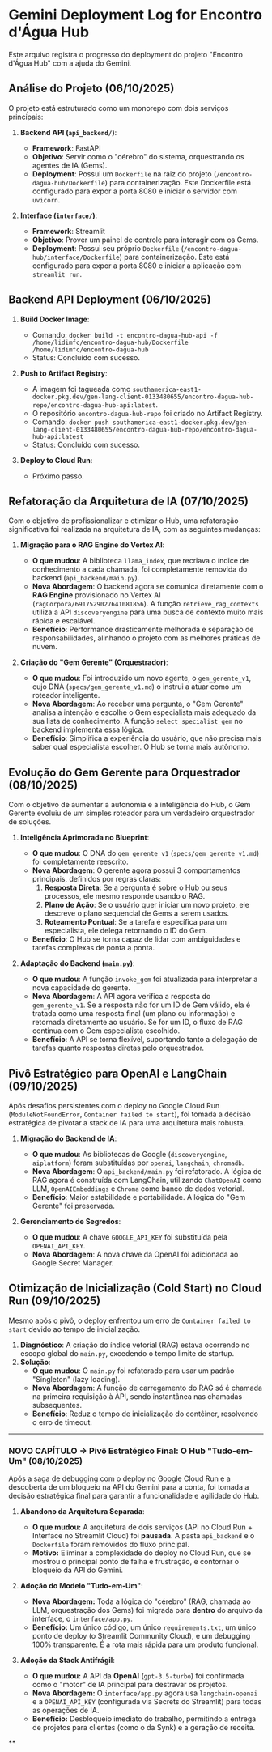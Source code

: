 # Gemini Deployment Log for Encontro d'Água Hub

Este arquivo registra o progresso do deployment do projeto "Encontro d'Água Hub" com a ajuda do Gemini.

## Análise do Projeto (06/10/2025)

O projeto está estruturado como um monorepo com dois serviços principais:

1.  **Backend API (`api_backend/`)**:
    * **Framework**: FastAPI
    * **Objetivo**: Servir como o "cérebro" do sistema, orquestrando os agentes de IA (Gems).
    * **Deployment**: Possui um `Dockerfile` na raiz do projeto (`/encontro-dagua-hub/Dockerfile`) para containerização. Este Dockerfile está configurado para expor a porta 8080 e iniciar o servidor com `uvicorn`.

2.  **Interface (`interface/`)**:
    * **Framework**: Streamlit
    * **Objetivo**: Prover um painel de controle para interagir com os Gems.
    * **Deployment**: Possui seu próprio `Dockerfile` (`/encontro-dagua-hub/interface/Dockerfile`) para containerização. Este está configurado para expor a porta 8080 e iniciar a aplicação com `streamlit run`.

## Backend API Deployment (06/10/2025)

1.  **Build Docker Image**:
    * Comando: `docker build -t encontro-dagua-hub-api -f /home/lidimfc/encontro-dagua-hub/Dockerfile /home/lidimfc/encontro-dagua-hub`
    * Status: Concluído com sucesso.

2.  **Push to Artifact Registry**:
    * A imagem foi tagueada como `southamerica-east1-docker.pkg.dev/gen-lang-client-0133480655/encontro-dagua-hub-repo/encontro-dagua-hub-api:latest`.
    * O repositório `encontro-dagua-hub-repo` foi criado no Artifact Registry.
    * Comando: `docker push southamerica-east1-docker.pkg.dev/gen-lang-client-0133480655/encontro-dagua-hub-repo/encontro-dagua-hub-api:latest`
    * Status: Concluído com sucesso.

3.  **Deploy to Cloud Run**:
    * Próximo passo.

## Refatoração da Arquitetura de IA (07/10/2025)

Com o objetivo de profissionalizar e otimizar o Hub, uma refatoração significativa foi realizada na arquitetura de IA, com as seguintes mudanças:

1.  **Migração para o RAG Engine do Vertex AI**:
    * **O que mudou**: A biblioteca `llama_index`, que recriava o índice de conhecimento a cada chamada, foi completamente removida do backend (`api_backend/main.py`).
    * **Nova Abordagem**: O backend agora se comunica diretamente com o **RAG Engine** provisionado no Vertex AI (`ragCorpora/6917529027641081856`). A função `retrieve_rag_contexts` utiliza a API `discoveryengine` para uma busca de contexto muito mais rápida e escalável.
    * **Benefício**: Performance drasticamente melhorada e separação de responsabilidades, alinhando o projeto com as melhores práticas de nuvem.

2.  **Criação do "Gem Gerente" (Orquestrador)**:
    * **O que mudou**: Foi introduzido um novo agente, o `gem_gerente_v1`, cujo DNA (`specs/gem_gerente_v1.md`) o instrui a atuar como um roteador inteligente.
    * **Nova Abordagem**: Ao receber uma pergunta, o "Gem Gerente" analisa a intenção e escolhe o Gem especialista mais adequado da sua lista de conhecimento. A função `select_specialist_gem` no backend implementa essa lógica.
    * **Benefício**: Simplifica a experiência do usuário, que não precisa mais saber qual especialista escolher. O Hub se torna mais autônomo.

## Evolução do Gem Gerente para Orquestrador (08/10/2025)

Com o objetivo de aumentar a autonomia e a inteligência do Hub, o Gem Gerente evoluiu de um simples roteador para um verdadeiro orquestrador de soluções.

1.  **Inteligência Aprimorada no Blueprint**:
    * **O que mudou**: O DNA do `gem_gerente_v1` (`specs/gem_gerente_v1.md`) foi completamente reescrito.
    * **Nova Abordagem**: O gerente agora possui 3 comportamentos principais, definidos por regras claras:
        1.  **Resposta Direta**: Se a pergunta é sobre o Hub ou seus processos, ele mesmo responde usando o RAG.
        2.  **Plano de Ação**: Se o usuário quer iniciar um novo projeto, ele descreve o plano sequencial de Gems a serem usados.
        3.  **Roteamento Pontual**: Se a tarefa é específica para um especialista, ele delega retornando o ID do Gem.
    * **Benefício**: O Hub se torna capaz de lidar com ambiguidades e tarefas complexas de ponta a ponta.

2.  **Adaptação do Backend (`main.py`)**:
    * **O que mudou**: A função `invoke_gem` foi atualizada para interpretar a nova capacidade do gerente.
    * **Nova Abordagem**: A API agora verifica a resposta do `gem_gerente_v1`. Se a resposta não for um ID de Gem válido, ela é tratada como uma resposta final (um plano ou informação) e retornada diretamente ao usuário. Se for um ID, o fluxo de RAG continua com o Gem especialista escolhido.
    * **Benefício**: A API se torna flexível, suportando tanto a delegação de tarefas quanto respostas diretas pelo orquestrador.

## Pivô Estratégico para OpenAI e LangChain (09/10/2025)

Após desafios persistentes com o deploy no Google Cloud Run (`ModuleNotFoundError`, `Container failed to start`), foi tomada a decisão estratégica de pivotar a stack de IA para uma arquitetura mais robusta.

1.  **Migração do Backend de IA**:
    * **O que mudou**: As bibliotecas do Google (`discoveryengine`, `aiplatform`) foram substituídas por `openai`, `langchain`, `chromadb`.
    * **Nova Abordagem**: O `api_backend/main.py` foi refatorado. A lógica de RAG agora é construída com LangChain, utilizando `ChatOpenAI` como LLM, `OpenAIEmbeddings` e `Chroma` como banco de dados vetorial.
    * **Benefício**: Maior estabilidade e portabilidade. A lógica do "Gem Gerente" foi preservada.

2.  **Gerenciamento de Segredos**:
    * **O que mudou**: A chave `GOOGLE_API_KEY` foi substituída pela `OPENAI_API_KEY`.
    * **Nova Abordagem**: A nova chave da OpenAI foi adicionada ao Google Secret Manager.

## Otimização de Inicialização (Cold Start) no Cloud Run (09/10/2025)

Mesmo após o pivô, o deploy enfrentou um erro de `Container failed to start` devido ao tempo de inicialização.

1.  **Diagnóstico**: A criação do índice vetorial (RAG) estava ocorrendo no escopo global do `main.py`, excedendo o tempo limite de startup.
2.  **Solução**:
    * **O que mudou**: O `main.py` foi refatorado para usar um padrão "Singleton" (lazy loading).
    * **Nova Abordagem**: A função de carregamento do RAG só é chamada na primeira requisição à API, sendo instantânea nas chamadas subsequentes.
    * **Benefício**: Reduz o tempo de inicialização do contêiner, resolvendo o erro de timeout.

---
### **NOVO CAPÍTULO -> Pivô Estratégico Final: O Hub "Tudo-em-Um" (08/10/2025)**

Após a saga de debugging com o deploy no Google Cloud Run e a descoberta de um bloqueio na API do Gemini para a conta, foi tomada a decisão estratégica final para garantir a funcionalidade e agilidade do Hub.

1.  **Abandono da Arquitetura Separada**:
    * **O que mudou:** A arquitetura de dois serviços (API no Cloud Run + Interface no Streamlit Cloud) foi **pausada**. A pasta `api_backend` e o `Dockerfile` foram removidos do fluxo principal.
    * **Motivo:** Eliminar a complexidade do deploy no Cloud Run, que se mostrou o principal ponto de falha e frustração, e contornar o bloqueio da API do Gemini.

2.  **Adoção do Modelo "Tudo-em-Um"**:
    * **Nova Abordagem:** Toda a lógica do "cérebro" (RAG, chamada ao LLM, orquestração dos Gems) foi migrada para **dentro** do arquivo da interface, o `interface/app.py`.
    * **Benefício:** Um único código, um único `requirements.txt`, um único ponto de deploy (o Streamlit Community Cloud), e um debugging 100% transparente. É a rota mais rápida para um produto funcional.

3.  **Adoção da Stack Antifrágil**:
    * **O que mudou:** A API da **OpenAI** (`gpt-3.5-turbo`) foi confirmada como o "motor" de IA principal para destravar os projetos.
    * **Nova Abordagem:** O `interface/app.py` agora usa `langchain-openai` e a `OPENAI_API_KEY` (configurada via Secrets do Streamlit) para todas as operações de IA.
    * **Benefício:** Desbloqueio imediato do trabalho, permitindo a entrega de projetos para clientes (como o da Synk) e a geração de receita.

**
